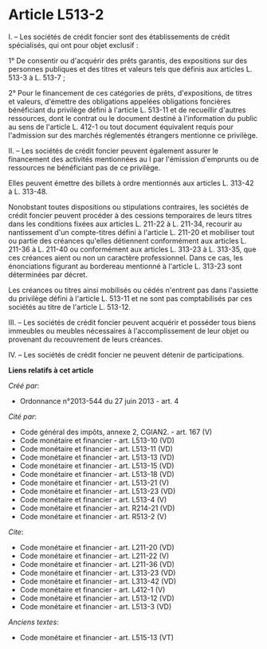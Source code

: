 # Article L513-2

I. – Les sociétés de crédit foncier sont des établissements de crédit spécialisés, qui ont pour objet exclusif :

1° De consentir ou d'acquérir des prêts garantis, des expositions sur des personnes publiques et des titres et valeurs tels
que définis aux articles L. 513-3 à L. 513-7 ;

2° Pour le financement de ces catégories de prêts, d'expositions, de titres et valeurs, d'émettre des obligations appelées
obligations foncières bénéficiant du privilège défini à l'article L. 513-11 et de recueillir d'autres ressources, dont le
contrat ou le document destiné à l'information du public au sens de l'article L. 412-1 ou tout document équivalent requis
pour l'admission sur des marchés réglementés étrangers mentionne ce privilège.

II. – Les sociétés de crédit foncier peuvent également assurer le financement des activités mentionnées au I par l'émission
d'emprunts ou de ressources ne bénéficiant pas de ce privilège.

Elles peuvent émettre des billets à ordre mentionnés aux articles L. 313-42 à L. 313-48.

Nonobstant toutes dispositions ou stipulations contraires, les sociétés de crédit foncier peuvent procéder à des cessions
temporaires de leurs titres dans les conditions fixées aux articles L. 211-22 à L. 211-34, recourir au nantissement d'un
compte-titres défini à l'article L. 211-20 et mobiliser tout ou partie des créances qu'elles détiennent conformément aux
articles L. 211-36 à L. 211-40 ou conformément aux articles L. 313-23 à L. 313-35, que ces créances aient ou non un caractère
professionnel. Dans ce cas, les énonciations figurant au bordereau mentionné à l'article L. 313-23 sont déterminées par
décret.

Les créances ou titres ainsi mobilisés ou cédés n'entrent pas dans l'assiette du privilège défini à l'article L. 513-11 et ne
sont pas comptabilisés par ces sociétés au titre de l'article L. 513-12.

III. – Les sociétés de crédit foncier peuvent acquérir et posséder tous biens immeubles ou meubles nécessaires à
l'accomplissement de leur objet ou provenant du recouvrement de leurs créances.

IV. – Les sociétés de crédit foncier ne peuvent détenir de participations.

**Liens relatifs à cet article**

_Créé par_:

  - Ordonnance n°2013-544 du 27 juin 2013 - art. 4

_Cité par_:

  - Code général des impôts, annexe 2, CGIAN2. - art. 167 (V)
  - Code monétaire et financier - art. L513-10 (VD)
  - Code monétaire et financier - art. L513-11 (VD)
  - Code monétaire et financier - art. L513-13 (VD)
  - Code monétaire et financier - art. L513-15 (VD)
  - Code monétaire et financier - art. L513-18 (VD)
  - Code monétaire et financier - art. L513-21 (V)
  - Code monétaire et financier - art. L513-23 (VD)
  - Code monétaire et financier - art. L513-4 (V)
  - Code monétaire et financier - art. R214-21 (VD)
  - Code monétaire et financier - art. R513-2 (V)

_Cite_:

  - Code monétaire et financier - art. L211-20 (VD)
  - Code monétaire et financier - art. L211-22 (V)
  - Code monétaire et financier - art. L211-36 (VD)
  - Code monétaire et financier - art. L313-23 (VD)
  - Code monétaire et financier - art. L313-42 (VD)
  - Code monétaire et financier - art. L412-1 (V)
  - Code monétaire et financier - art. L513-12 (VD)
  - Code monétaire et financier - art. L513-3 (VD)

_Anciens textes_:

  - Code monétaire et financier - art. L515-13 (VT)
